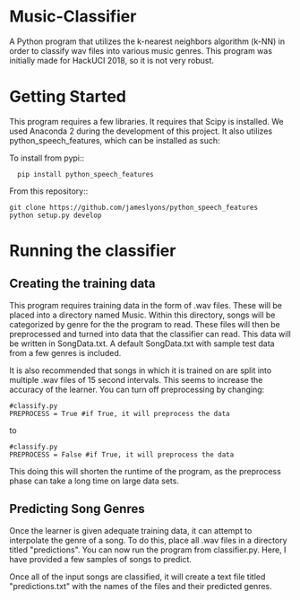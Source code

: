 # Music-Classifier

A Python program that utilizes the k-nearest neighbors algorithm (k-NN) in order to classify wav files into various music genres. This program was initially made for HackUCI 2018, so it is not very robust.

# Getting Started
This program requires a few libraries. It requires that Scipy is installed. We used Anaconda 2 during the development of this project. It also utilizes python_speech_features, which can be installed as such:

To install from pypi::
```
  pip install python_speech_features
```
From this repository::
```
git clone https://github.com/jameslyons/python_speech_features
python setup.py develop
```
# Running the classifier #
## Creating the training data  ##

This program requires training data in the form of .wav files. These will be placed into a directory named Music. Within this directory, songs will be categorized by genre for the the program to read. These files will then be preprocessed and turned into data that the classifier can read. This data will be written in SongData.txt. A default SongData.txt with sample test data from a few genres is included.

It is also recommended that songs in which it is trained on are split into multiple .wav files of 15 second intervals. This seems to increase the accuracy of the learner. You can turn off preprocessing by changing:
```
#classify.py
PREPROCESS = True #if True, it will preprocess the data
```
to
```
#classify.py
PREPROCESS = False #if True, it will preprocess the data
```
This doing this will shorten the runtime of the program, as the preprocess phase can take a long time on large data sets.

## Predicting Song Genres ##

Once the learner is given adequate training data, it can attempt to interpolate the genre of a song. To do this, place all .wav files in a directory titled "predictions". You can now run the program from classifier.py. Here, I have provided a few samples of songs to predict.

Once all of the input songs are classified, it will create a text file titled "predictions.txt" with the names of the files and their predicted genres.

